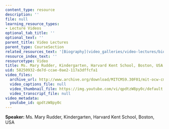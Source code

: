 ```yaml
---
content_type: resource
description: ''
file: null
learning_resource_types:
- Lecture Videos
optional_tab_title: ''
optional_text: ''
parent_title: Video Lectures
parent_type: CourseSection
related_resources_text: '[Biography](video_galleries/video-lectures/biography#mr)'
resource_index_text: ''
resourcetype: Video
title: Ms. Mary Rudder, Kindergarten, Harvard Kent School, Boston, USA
uid: 58250932-de7d-ccae-0ae2-117a3dffcfa1
video_files:
  archive_url: http://www.archive.org/download/MITCMS9.30F01/mit-ocw-cms930-mary-03jul2003-220k.mp4
  video_captions_file: null
  video_thumbnail_file: https://img.youtube.com/vi/qpdtzW8py0c/default.jpg
  video_transcript_file: null
video_metadata:
  youtube_id: qpdtzW8py0c
---
```


**Speaker:** Ms. Mary Rudder, Kindergarten, Harvard Kent School, Boston, USA

